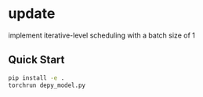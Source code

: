# update
implement iterative-level scheduling with a batch size of 1

## Quick Start
```bash
pip install -e .
torchrun depy_model.py
```
